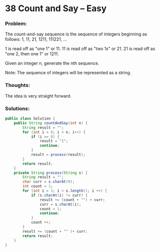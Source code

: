# 38 Count and Say – Easy


### Problem:



The count-and-say sequence is the sequence of integers beginning as follows:
1, 11, 21, 1211, 111221, ...

1 is read off as "one 1" or 11.
11 is read off as "two 1s" or 21.
21 is read off as "one 2, then one 1" or 1211.

Given an integer n, generate the nth sequence.

Note: The sequence of integers will be represented as a string.


### Thoughts:



The idea is very straight forward.


### Solutions:


```java
public class Solution {
    public String countAndSay(int n) {
        String result = "";
        for (int i = 0; i < n; i++) {
            if (i == 0) {
                result = "1";
                continue;
            }
            result = process(result);
        }
        return result;
    }
    private String process(String s) {
        String result = "";
        char curr = s.charAt(0);
        int count = 1;
        for (int i = 1; i < s.length(); i ++) {
            if (s.charAt(i) != curr) {
                result += (count + "") + curr;
                curr = s.charAt(i);
                count = 1;
                continue;
            }
            count ++;
        }
        result += (count + "" )+ curr;
        return result;
    }
}
```